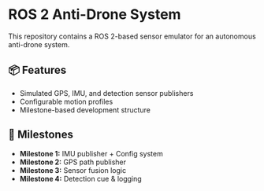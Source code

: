 # ROS 2 Anti-Drone System

This repository contains a ROS 2-based sensor emulator for an autonomous anti-drone system. 

## 📦 Features
- Simulated GPS, IMU, and detection sensor publishers
- Configurable motion profiles
- Milestone-based development structure

## 🚀 Milestones
- **Milestone 1:** IMU publisher + Config system
- **Milestone 2:** GPS path publisher
- **Milestone 3:** Sensor fusion logic
- **Milestone 4:** Detection cue & logging
